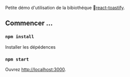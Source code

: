 Petite démo d'utilisation de la bibiothéque 🚀[react-toastify](https://github.com/fkhadra/react-toastify "React-Toastify").

## Commencer ...

### `npm install`

Installer les dépédences

### `npm start`

Ouvrez [http://localhost:3000](http://localhost:3000).

